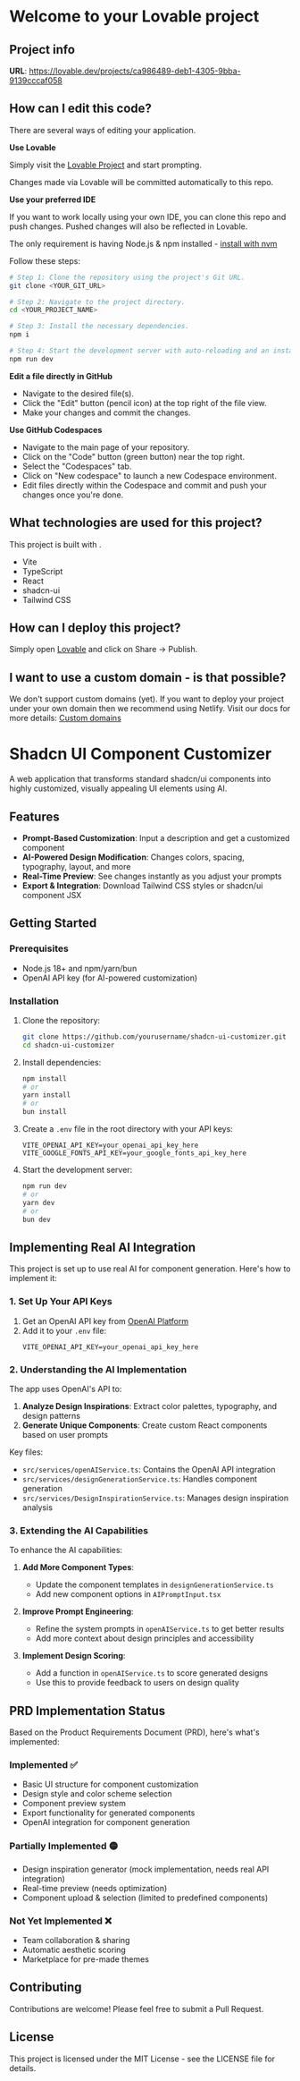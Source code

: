# Welcome to your Lovable project

## Project info

**URL**: https://lovable.dev/projects/ca986489-deb1-4305-9bba-9139cccaf058

## How can I edit this code?

There are several ways of editing your application.

**Use Lovable**

Simply visit the [Lovable Project](https://lovable.dev/projects/ca986489-deb1-4305-9bba-9139cccaf058) and start prompting.

Changes made via Lovable will be committed automatically to this repo.

**Use your preferred IDE**

If you want to work locally using your own IDE, you can clone this repo and push changes. Pushed changes will also be reflected in Lovable.

The only requirement is having Node.js & npm installed - [install with nvm](https://github.com/nvm-sh/nvm#installing-and-updating)

Follow these steps:

```sh
# Step 1: Clone the repository using the project's Git URL.
git clone <YOUR_GIT_URL>

# Step 2: Navigate to the project directory.
cd <YOUR_PROJECT_NAME>

# Step 3: Install the necessary dependencies.
npm i

# Step 4: Start the development server with auto-reloading and an instant preview.
npm run dev
```

**Edit a file directly in GitHub**

- Navigate to the desired file(s).
- Click the "Edit" button (pencil icon) at the top right of the file view.
- Make your changes and commit the changes.

**Use GitHub Codespaces**

- Navigate to the main page of your repository.
- Click on the "Code" button (green button) near the top right.
- Select the "Codespaces" tab.
- Click on "New codespace" to launch a new Codespace environment.
- Edit files directly within the Codespace and commit and push your changes once you're done.

## What technologies are used for this project?

This project is built with .

- Vite
- TypeScript
- React
- shadcn-ui
- Tailwind CSS

## How can I deploy this project?

Simply open [Lovable](https://lovable.dev/projects/ca986489-deb1-4305-9bba-9139cccaf058) and click on Share -> Publish.

## I want to use a custom domain - is that possible?

We don't support custom domains (yet). If you want to deploy your project under your own domain then we recommend using Netlify. Visit our docs for more details: [Custom domains](https://docs.lovable.dev/tips-tricks/custom-domain/)

# Shadcn UI Component Customizer

A web application that transforms standard shadcn/ui components into highly customized, visually appealing UI elements using AI.

## Features

- **Prompt-Based Customization**: Input a description and get a customized component
- **AI-Powered Design Modification**: Changes colors, spacing, typography, layout, and more
- **Real-Time Preview**: See changes instantly as you adjust your prompts
- **Export & Integration**: Download Tailwind CSS styles or shadcn/ui component JSX

## Getting Started

### Prerequisites

- Node.js 18+ and npm/yarn/bun
- OpenAI API key (for AI-powered customization)

### Installation

1. Clone the repository:
   ```bash
   git clone https://github.com/yourusername/shadcn-ui-customizer.git
   cd shadcn-ui-customizer
   ```

2. Install dependencies:
   ```bash
   npm install
   # or
   yarn install
   # or
   bun install
   ```

3. Create a `.env` file in the root directory with your API keys:
   ```
   VITE_OPENAI_API_KEY=your_openai_api_key_here
   VITE_GOOGLE_FONTS_API_KEY=your_google_fonts_api_key_here
   ```

4. Start the development server:
   ```bash
   npm run dev
   # or
   yarn dev
   # or
   bun dev
   ```

## Implementing Real AI Integration

This project is set up to use real AI for component generation. Here's how to implement it:

### 1. Set Up Your API Keys

1. Get an OpenAI API key from [OpenAI Platform](https://platform.openai.com/)
2. Add it to your `.env` file:
   ```
   VITE_OPENAI_API_KEY=your_openai_api_key_here
   ```

### 2. Understanding the AI Implementation

The app uses OpenAI's API to:

1. **Analyze Design Inspirations**: Extract color palettes, typography, and design patterns
2. **Generate Unique Components**: Create custom React components based on user prompts

Key files:
- `src/services/openAIService.ts`: Contains the OpenAI API integration
- `src/services/designGenerationService.ts`: Handles component generation
- `src/services/DesignInspirationService.ts`: Manages design inspiration analysis

### 3. Extending the AI Capabilities

To enhance the AI capabilities:

1. **Add More Component Types**:
   - Update the component templates in `designGenerationService.ts`
   - Add new component options in `AIPromptInput.tsx`

2. **Improve Prompt Engineering**:
   - Refine the system prompts in `openAIService.ts` to get better results
   - Add more context about design principles and accessibility

3. **Implement Design Scoring**:
   - Add a function in `openAIService.ts` to score generated designs
   - Use this to provide feedback to users on design quality

## PRD Implementation Status

Based on the Product Requirements Document (PRD), here's what's implemented:

### Implemented ✅

- Basic UI structure for component customization
- Design style and color scheme selection
- Component preview system
- Export functionality for generated components
- OpenAI integration for component generation

### Partially Implemented 🟡

- Design inspiration generator (mock implementation, needs real API integration)
- Real-time preview (needs optimization)
- Component upload & selection (limited to predefined components)

### Not Yet Implemented ❌

- Team collaboration & sharing
- Automatic aesthetic scoring
- Marketplace for pre-made themes

## Contributing

Contributions are welcome! Please feel free to submit a Pull Request.

## License

This project is licensed under the MIT License - see the LICENSE file for details.
